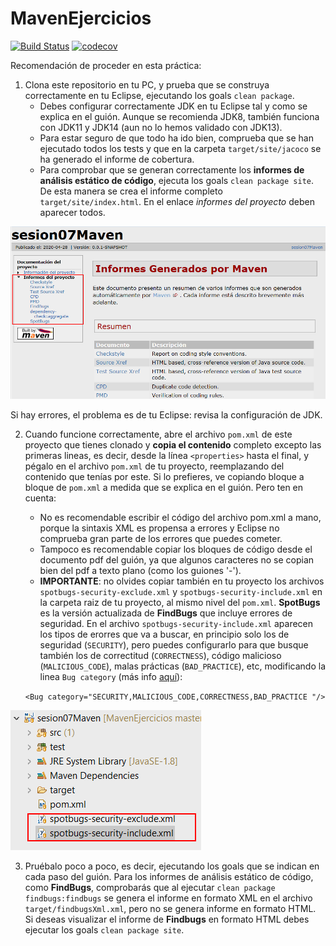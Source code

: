 # MavenEjercicios

[![Build Status](https://travis-ci.org/ualhmis/mavenEjercicios.svg?branch=master)](https://travis-ci.org/ualhmis/mavenEjercicios)
[![codecov](https://codecov.io/gh/ualhmis/mavenEjercicios/branch/master/graph/badge.svg)](https://codecov.io/gh/ualhmis/mavenEjercicios)
    


Recomendación de proceder en esta práctica:
1. Clona este repositorio en tu PC, y prueba que se construya correctamente en tu Eclipse, ejecutando los goals `clean package`. 
    - Debes configurar correctamente JDK en tu Eclipse tal y como se explica en el guión. Aunque se recomienda JDK8, también funciona con JDK11 y JDK14 (aun no lo hemos validado con JDK13).
    - Para estar seguro de que todo ha ido bien, comprueba que se han ejecutado todos los tests y que en la carpeta `target/site/jacoco` se ha generado el informe de cobertura. 
    - Para comprobar que se generan correctamente los __informes de análisis estático de código__, ejecuta los goals `clean package site`. De esta manera se crea el informe completo `target/site/index.html`. En el enlace _informes del proyecto_ deben aparecer todos.

![alt](images/site-informes-proyecto.png)
  
Si hay errores, el problema es de tu Eclipse: revisa la configuración de JDK.

2. Cuando funcione correctamente, abre el archivo `pom.xml` de este proyecto que tienes clonado y **copia el contenido** completo excepto las primeras lineas, es decir, desde la línea `<properties>` hasta el final, y pégalo en el archivo `pom.xml` de tu proyecto, reemplazando del contenido que tenías por este. Si lo prefieres, ve copiando bloque a bloque de `pom.xml` a medida que se explica en el guión. Pero ten en cuenta: 
    - No es recomendable escribir el código del archivo pom.xml a mano, porque la sintaxis XML es propensa a errores y Eclipse no comprueba gran parte de los errores que puedes cometer.
    - Tampoco es recomendable copiar los bloques de código desde el documento pdf del guión, ya que algunos caracteres no se copian bien del pdf a texto plano (como los guiones '-').
    - __IMPORTANTE__: no olvides copiar también en tu proyecto los archivos `spotbugs-security-exclude.xml` y `spotbugs-security-include.xml` en la carpeta raiz de tu proyecto, al mismo nivel del `pom.xml`. __SpotBugs__ es la versión actualizada de __FindBugs__ que incluye errores de seguridad. En el archivo `spotbugs-security-include.xml` aparecen los tipos de erorres que va a buscar, en principio solo los de seguridad (`SECURITY`), pero puedes configurarlo para que busque también los de correctitud (`CORRECTNESS`), código malicioso (`MALICIOUS_CODE`), malas prácticas (`BAD_PRACTICE`), etc, modificando la linea `Bug category` (más info [aquí](https://spotbugs.readthedocs.io/en/stable/bugDescriptions.html)): 

    `<Bug category="SECURITY,MALICIOUS_CODE,CORRECTNESS,BAD_PRACTICE "/>`

![alt](images/site-spotbugs-include-xml.png)

3. Pruébalo poco a poco, es decir, ejecutando  los goals que se indican en cada paso del guión. Para los informes de análisis estático de código, como __FindBugs__, comprobarás que al ejecutar `clean package findbugs:findbugs` se genera el informe en formato XML en el archivo `target/findbugsXml.xml`, pero no se genera informe en formato HTML. Si deseas visualizar el informe de __Findbugs__ en formato HTML debes ejecutar los goals `clean package site`.